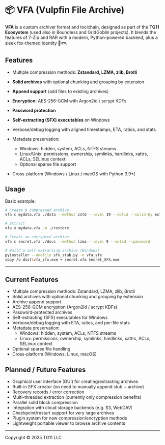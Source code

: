 # 📦 VFA (Vulpfin File Archive)

**VFA** is a custom archiver format and toolchain, designed as part of the **TG11 Ecosystem** (used also in Boundless and GridGoblin projects).
It blends the features of 7-Zip and RAR with a modern, Python-powered backend, plus a sleek fox-themed identity 🦊🐟.

## Features

* Multiple compression methods: **Zstandard, LZMA, zlib, Brotli**
* **Solid archives** with optional chunking and grouping by extension
* **Append support** (add files to existing archives)
* **Encryption**: AES-256-GCM with Argon2id / scrypt KDFs
* **Password protection**
* **Self-extracting (SFX) executables** on Windows
* Verbose/debug logging with aligned timestamps, ETA, ratios, and stats
* Metadata preservation:

  * Windows: hidden, system, ACLs, NTFS streams
  * Linux/Unix: permissions, ownership, symlinks, hardlinks, xattrs, ACLs, SELinux context
  * Optional sparse file support
* Cross-platform (Windows / Linux / macOS with Python 3.9+)

## Usage

Basic example:

```bash
# Create a compressed archive
vfa c mydata.vfa ./data --method zstd --level 19 --solid --solid-by ext

# Extract
vfa x mydata.vfa -o ./restore

# Create an encrypted archive
vfa c secret.vfa ./docs --method lzma --level 9 --solid --password

# Build a self-extracting archive (Windows)
pyinstaller --onefile sfx_stub.py -n vfa_sfx
copy /b dist\vfa_sfx.exe + secret.vfa Secret_SFX.exe
```

---

## Current Features
- Multiple compression methods: Zstandard, LZMA, zlib, Brotli
- Solid archives with optional chunking and grouping by extension
- Archive append support
- AES-256-GCM encryption (Argon2id / scrypt KDFs)
- Password-protected archives
- Self-extracting (SFX) executables for Windows
- Verbose/debug logging with ETA, ratios, and per-file stats
- Metadata preservation:
  - Windows: hidden, system, ACLs, NTFS streams
  - Linux: permissions, ownership, symlinks, hardlinks, xattrs, ACLs, SELinux context
- Optional sparse file handling
- Cross-platform (Windows, Linux, macOS)

## Planned / Future Features
- Graphical user interface (GUI) for creating/extracting archives
- Built-in SFX creator (no need to manually append stub + archive)
- Recovery records / error correction
- Multi-threaded extraction (currently only compression benefits)
- Parallel solid block compression
- Integration with cloud storage backends (e.g. S3, WebDAV)
- Checkpoint/restart support for very large archives
- Plugin system for new compression/encryption methods
- Lightweight portable viewer to browse archive contents

---

Copyright © 2025 TG11 LLC
